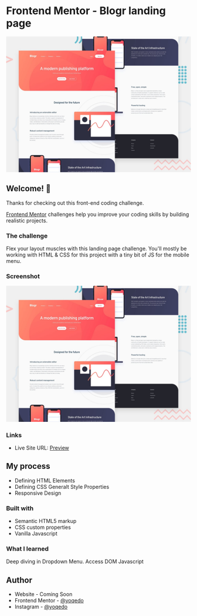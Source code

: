# Frontend Mentor - Blogr landing page

![Design preview for the Blogr landing page coding challenge](./design/desktop-preview.jpg)

## Welcome! 👋

Thanks for checking out this front-end coding challenge.

[Frontend Mentor](https://www.frontendmentor.io) challenges help you improve your coding skills by building realistic projects.

### The challenge

Flex your layout muscles with this landing page challenge. You'll mostly be working with HTML & CSS for this project with a tiny bit of JS for the mobile menu.

### Screenshot

![](./design/desktop-preview.jpg)

### Links

- Live Site URL: [Preview](https://y12.netlify.app)

## My process

- Defining HTML Elements
- Defining CSS Generalt Style Properties
- Responsive Design

### Built with

- Semantic HTML5 markup
- CSS custom properties
- Vanilla Javascript

### What I learned

Deep diving in Dropdown Menu.
Access DOM Javascript

## Author

- Website - Coming Soon
- Frontend Mentor - [@yoqedo](https://www.frontendmentor.io/profile/yoqedo)
- Instagram - [@yoqedo](https://www.instagram.com/yoqedo/)